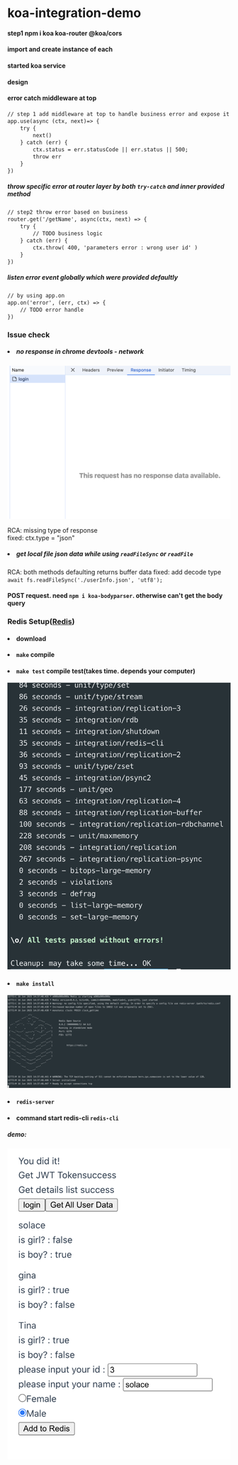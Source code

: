 # koa-integration-demo

#### step1 npm i koa koa-router @koa/cors

#### import and create instance of each

#### started koa service



#### design 

#### error catch middleware at top
```
// step 1 add middleware at top to handle business error and expose it
app.use(async (ctx, next)=> {
    try {
        next()
    } catch (err) {
        ctx.status = err.statusCode || err.status || 500;
        throw err
    }
})
```
##### throw specific error at router layer by both `try-catch` and inner provided method 
```
// step2 throw error based on business
router.get('/getName', async(ctx, next) => {
    try {
        // TODO business logic
    } catch (err) {
        ctx.throw( 400, 'parameters error : wrong user id' )
    }
})
```
##### listen error event globally which were provided defaultly  
```
// by using app.on
app.on('error', (err, ctx) => {
    // TODO error handle
})
```

### Issue check
##### <li> no response in chrome devtools - network
![no response](./issue_shot_noResponse.png)

RCA: missing type of response<br> 
fixed: ctx.type = "json"

##### <li> get local file json data while using `readFileSync` or `readFile`
RCA: both methods defaulting returns buffer data
fixed: add decode type `await fs.readFileSync('./userInfo.json', 'utf8');`


#### POST request. need `npm i koa-bodyparser`. otherwise can't get the body query








### Redis Setup([Redis](https://redis.io/downloads/))

#### <li> download
#### <li> `make` compile
#### <li> `make test` compile test(takes time. depends your computer)
![make test](./redisTest.png)
#### <li> `make install`
![installed redis](./redisInstalled.png)
#### <li> `redis-server`
#### <li> command start redis-cli `redis-cli`

##### demo:
![vue3+nodejs+redis](./vue3+nodejs+redis.png)
